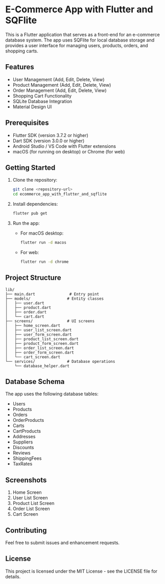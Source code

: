 # E-Commerce App with Flutter and SQFlite

This is a Flutter application that serves as a front-end for an e-commerce database system. The app uses SQFlite for local database storage and provides a user interface for managing users, products, orders, and shopping carts.

## Features

- User Management (Add, Edit, Delete, View)
- Product Management (Add, Edit, Delete, View)
- Order Management (Add, Edit, Delete, View)
- Shopping Cart Functionality
- SQLite Database Integration
- Material Design UI

## Prerequisites

- Flutter SDK (version 3.7.2 or higher)
- Dart SDK (version 3.0.0 or higher)
- Android Studio / VS Code with Flutter extensions
- macOS (for running on desktop) or Chrome (for web)

## Getting Started

1. Clone the repository:
   ```bash
   git clone <repository-url>
   cd ecommerce_app_with_flutter_and_sqflite
   ```

2. Install dependencies:
   ```bash
   flutter pub get
   ```

3. Run the app:
   - For macOS desktop:
     ```bash
     flutter run -d macos
     ```
   - For web:
     ```bash
     flutter run -d chrome
     ```

## Project Structure

```
lib/
├── main.dart               # Entry point
├── models/                # Entity classes
│   ├── user.dart
│   ├── product.dart
│   ├── order.dart
│   └── cart.dart
├── screens/               # UI screens
│   ├── home_screen.dart
│   ├── user_list_screen.dart
│   ├── user_form_screen.dart
│   ├── product_list_screen.dart
│   ├── product_form_screen.dart
│   ├── order_list_screen.dart
│   ├── order_form_screen.dart
│   └── cart_screen.dart
└── services/              # Database operations
    └── database_helper.dart
```

## Database Schema

The app uses the following database tables:
- Users
- Products
- Orders
- OrderProducts
- Carts
- CartProducts
- Addresses
- Suppliers
- Discounts
- Reviews
- ShippingFees
- TaxRates

## Screenshots

1. Home Screen
2. User List Screen
3. Product List Screen
4. Order List Screen
5. Cart Screen

## Contributing

Feel free to submit issues and enhancement requests.

## License

This project is licensed under the MIT License - see the LICENSE file for details.
